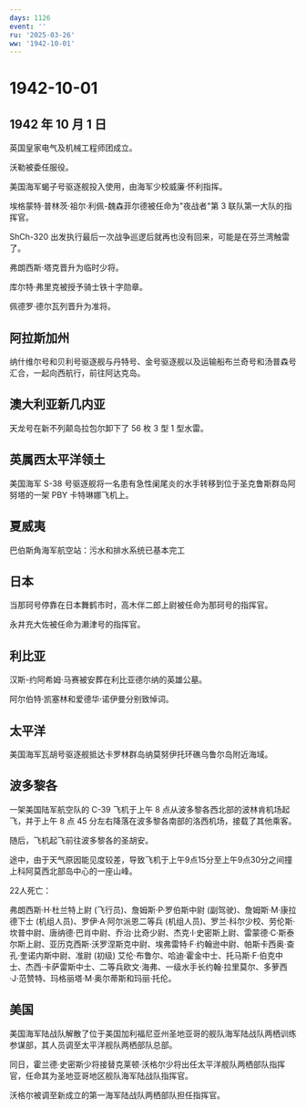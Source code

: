```yaml
---
days: 1126
event: ''
ru: '2025-03-26'
ww: '1942-10-01'
---
```


# 1942-10-01

## 1942 年 10 月 1 日

英国皇家电气及机械工程师团成立。

沃勒被委任服役。

美国海军蝎子号驱逐舰投入使用，由海军少校威廉·怀利指挥。

埃格蒙特·普林茨·祖尔·利佩-魏森菲尔德被任命为"夜战者"第 3
联队第一大队的指挥官。

ShCh-320
出发执行最后一次战争巡逻后就再也没有回来，可能是在芬兰湾触雷了。

弗朗西斯·塔克晋升为临时少将。

库尔特·弗里克被授予骑士铁十字勋章。

佩德罗·德尔瓦列晋升为准将。

## 阿拉斯加州

纳什维尔号和贝利号驱逐舰与丹特号、金号驱逐舰以及运输船布兰奇号和汤普森号汇合，一起向西航行，前往阿达克岛。

## 澳大利亚新几内亚

天龙号在新不列颠岛拉包尔卸下了 56 枚 3 型 1 型水雷。

## 英属西太平洋领土

美国海军 S-38
号驱逐舰将一名患有急性阑尾炎的水手转移到位于圣克鲁斯群岛阿努塔的一架 PBY
卡特琳娜飞机上。

## 夏威夷

巴伯斯角海军航空站：污水和排水系统已基本完工

## 日本

当那珂号停靠在日本舞鹤市时，高木伴二郎上尉被任命为那珂号的指挥官。

永井充大佐被任命为濑津号的指挥官。

## 利比亚

汉斯-约阿希姆·马赛被安葬在利比亚德尔纳的英雄公墓。

阿尔伯特·凯塞林和爱德华·诺伊曼分别致悼词。

## 太平洋

美国海军瓦胡号驱逐舰抵达卡罗林群岛纳莫努伊托环礁乌鲁尔岛附近海域。

## 波多黎各

一架美国陆军航空队的 C-39 飞机于上午 8
点从波多黎各西北部的波林肯机场起飞，并于上午 8 点 45
分左右降落在波多黎各南部的洛西机场，接载了其他乘客。

随后，飞机起飞前往波多黎各的圣胡安。

途中，由于天气原因能见度较差，导致飞机于上午9点15分至上午9点30分之间撞上科阿莫西北部岛中心的一座山峰。

22人死亡：

弗朗西斯·H·杜兰特上尉 (飞行员)、詹姆斯·P·罗伯斯中尉
(副驾驶)、詹姆斯·M·康拉德下士 (机组人员)、罗伊·A·阿尔派恩二等兵
(机组人员)、罗兰·科尔少校、劳伦斯·坎普中尉、唐纳德·巴肖中尉、乔治·比奇少尉、杰克·I·史密斯上尉、雷蒙德·C·斯泰尔斯上尉、亚历克西斯·沃罗涅斯克中尉、埃弗雷特·F·约翰逊中尉、帕斯卡西奥·查孔·奎诺内斯中尉、准尉
(初级)
艾伦·布鲁尔、哈迪·霍金中士、托马斯·F·伯克中士、杰西·卡萨雷斯中士、二等兵欧文·海弗、一级水手长约翰·拉里莫尔、多萝西·J·范赞特、玛格丽塔·M·奥尔蒂斯和玛丽·托伦。

## 美国

美国海军陆战队解散了位于美国加利福尼亚州圣地亚哥的舰队海军陆战队两栖训练参谋部，其人员调至太平洋舰队两栖部队总部。

同日，霍兰德·史密斯少将接替克莱顿·沃格尔少将出任太平洋舰队两栖部队指挥官，任命其为圣地亚哥地区舰队海军陆战队指挥官。

沃格尔被调至新成立的第一海军陆战队两栖部队担任指挥官。
